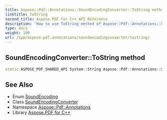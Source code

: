 ```yaml
---
title: Aspose::Pdf::Annotations::SoundEncodingConverter::ToString method
linktitle: ToString
second_title: Aspose.PDF for C++ API Reference
description: 'How to use ToString method of Aspose::Pdf::Annotations::SoundEncodingConverter class in C++.'
type: docs
weight: 100
url: /cpp/aspose.pdf.annotations/soundencodingconverter/tostring/
---
```

## SoundEncodingConverter::ToString method




```cpp
static ASPOSE_PDF_SHARED_API System::String Aspose::Pdf::Annotations::SoundEncodingConverter::ToString(SoundEncoding value)
```

## See Also

* Enum [SoundEncoding](../../soundencoding/)
* Class [SoundEncodingConverter](../)
* Namespace [Aspose::Pdf::Annotations](../../)
* Library [Aspose.PDF for C++](../../../)
